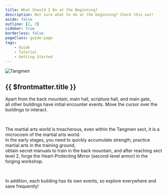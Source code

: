 ```yaml
---
title: What Should I Do at the Beginning?
description: Not sure what to do at the beginning? Check this out!
aside: false
outline: [2, 3]
sidebar: true
borderless: false
pageClass: guide-page
tags:
    - Guide
    - Tutorial
    - Getting Started
---
```


<img class='guide-img' src='/images/guide/2-how-to-start.webp' alt='Tangmen'>

## {{ $frontmatter.title }}

Apart from the back mountain, main hall, scripture hall, and main gate,  
all other buildings have initial encounter events. Move the cursor over the buildings to interact.

<br>

The martial arts world is treacherous, even within the Tangmen sect, it is a microcosm of the martial arts world.  
In the early stages, you need to quickly accumulate strength, practice martial arts in the training ground,  
obtain secret manuals to train in the back mountain, and after reaching sect level 2, forge the Heart-Protecting Mirror (second-level armor) in the forging workshop.

<br>

In addition, each building has its own events, so explore everywhere and save frequently!